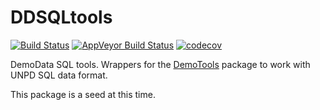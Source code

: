 # DDSQLtools

[![Build Status](https://travis-ci.org/timriffe/DemoTools.svg?branch=master)](https://travis-ci.org/timriffe/DDSQLtools)
[![AppVeyor Build Status](https://ci.appveyor.com/api/projects/status/github/timriffe/DDSQLtools?branch=master&svg=true)](https://ci.appveyor.com/project/timriffe/DDSQLtools)
[![codecov](https://codecov.io/gh/timriffe/DemoTools/branch/master/graph/badge.svg)](https://codecov.io/gh/timriffe/DDSQLtools) 

DemoData SQL tools. Wrappers for the [DemoTools](https://github.com/timriffe/DemoTools) package to work with UNPD SQL data format.

This package is a seed at this time.


